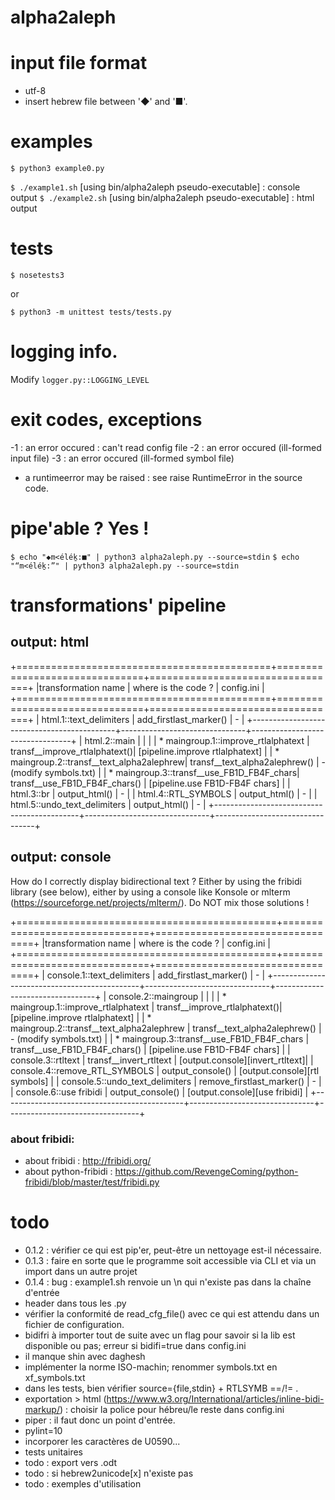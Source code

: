 # alpha2aleph

# input file format
* utf-8
* insert hebrew file between '◆' and '■'.

# examples
`$ python3 example0.py`

`$ ./example1.sh` [using bin/alpha2aleph pseudo-executable] : console output
`$ ./example2.sh` [using bin/alpha2aleph pseudo-executable] : html output

# tests
`$ nosetests3`

or

`$ python3 -m unittest tests/tests.py`

# logging info.
Modify `logger.py::LOGGING_LEVEL`

# exit codes, exceptions
-1 : an error occured : can't read config file
-2 : an error occured (ill-formed input file)
-3 : an error occured (ill-formed symbol file)

* a runtimeerror may be raised : see raise RuntimeError in the source code.

# pipe'able ? Yes !
`$ echo "◆m<éléḵ:■" | python3 alpha2aleph.py --source=stdin`
`$ echo "“m<éléḵ:”" | python3 alpha2aleph.py --source=stdin`

# transformations' pipeline
## output: html

+============================================+===============================+=================================+
|transformation name                         | where is the code ?           | config.ini                      |
+============================================+===============================+=================================+
| html.1::text_delimiters                    | add_firstlast_marker()        | -                               |
+--------------------------------------------+-------------------------------+---------------------------------+
| html.2::main                               |                               |                                 |
|  * maingroup.1::improve_rtlalphatext       | transf__improve_rtlalphatext()| [pipeline.improve rtlalphatext] |
|  * maingroup.2::transf__text_alpha2alephrew| transf__text_alpha2alephrew() | - (modify symbols.txt)          |
|  * maingroup.3::transf__use_FB1D_FB4F_chars| transf__use_FB1D_FB4F_chars() | [pipeline.use FB1D-FB4F chars]  |
| html.3::br                                 | output_html()                 | -                               |
| html.4::RTL_SYMBOLS                        | output_html()                 | -                               |
| html.5::undo_text_delimiters               | output_html()                 | -                               |
+--------------------------------------------+-------------------------------+---------------------------------+

## output: console

How do I correctly display bidirectional text ?
Either by using the fribidi library (see below), either by using a console like Konsole or mlterm (https://sourceforge.net/projects/mlterm/). Do NOT mix those solutions !

+=============================================+===============================+=================================+
|transformation name                          | where is the code ?           | config.ini                      |
+=============================================+===============================+=================================+
| console.1::text_delimiters                  | add_firstlast_marker()        | -                               |
+---------------------------------------------+-------------------------------+---------------------------------+
| console.2::maingroup                        |                               |                                 |
|  * maingroup.1::improve_rtlalphatext        | transf__improve_rtlalphatext()| [pipeline.improve rtlalphatext] |
|  * maingroup.2::transf__text_alpha2alephrew | transf__text_alpha2alephrew() | - (modify symbols.txt)          |
|  * maingroup.3::transf__use_FB1D_FB4F_chars | transf__use_FB1D_FB4F_chars() | [pipeline.use FB1D-FB4F chars]  |
| console.3::rtltext                          | transf__invert_rtltext        | [output.console][invert_rtltext]|
| console.4::remove_RTL_SYMBOLS               | output_console()              | [output.console][rtl symbols]   |
| console.5::undo_text_delimiters             | remove_firstlast_marker()     | -                               |
| console.6::use fribidi                      | output_console()              | [output.console][use fribidi]   |
+---------------------------------------------+-------------------------------+---------------------------------+

### about fribidi:
* about fribidi : http://fribidi.org/
* about python-fribidi : https://github.com/RevengeComing/python-fribidi/blob/master/test/fribidi.py

# todo
- 0.1.2 : vérifier ce qui est pip'er, peut-être un nettoyage est-il nécessaire.
- 0.1.3 : faire en sorte que le programme soit accessible via CLI et via un import dans un autre projet
- 0.1.4 : bug : example1.sh renvoie un \n qui n'existe pas dans la chaîne d'entrée
- header dans tous les .py
- vérifier la conformité de read_cfg_file() avec ce qui est attendu dans un fichier de configuration.
- bidifri à importer tout de suite avec un flag pour savoir si la lib est disponible ou pas; erreur si bidifi=true dans config.ini
- il manque shin avec daghesh
- implémenter la norme ISO-machin; renommer symbols.txt en xf_symbols.txt
- dans les tests, bien vérifier source={file,stdin} + RTLSYMB ==/!= .
- exportation > html (https://www.w3.org/International/articles/inline-bidi-markup/) : choisir la police pour hébreu/le reste dans config.ini
- piper : il faut donc un point d'entrée.
- pylint=10
- incorporer les caractères de U0590...
- tests unitaires
- todo : export vers .odt
- todo : si hebrew2unicode[x] n'existe pas
- todo : exemples d'utilisation

